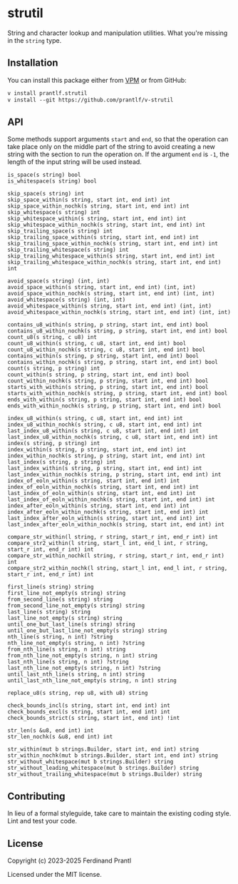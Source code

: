 # strutil

String and character lookup and manipulation utilities. What you're missing in the `string` type.

## Installation

You can install this package either from [VPM] or from GitHub:

```txt
v install prantlf.strutil
v install --git https://github.com/prantlf/v-strutil
```

## API

Some methods support arguments `start` and `end`, so that the operation can take place only on the middle part of the string to avoid creating a new string with the section to run the operation on. If the argument `end` is `-1`, the length of the input string will be used instead.

    is_space(s string) bool
    is_whitespace(s string) bool

    skip_space(s string) int
    skip_space_within(s string, start int, end int) int
    skip_space_within_nochk(s string, start int, end int) int
    skip_whitespace(s string) int
    skip_whitespace_within(s string, start int, end int) int
    skip_whitespace_within_nochk(s string, start int, end int) int
    skip_trailing_space(s string) int
    skip_trailing_space_within(s string, start int, end int) int
    skip_trailing_space_within_nochk(s string, start int, end int) int
    skip_trailing_whitespace(s string) int
    skip_trailing_whitespace_within(s string, start int, end int) int
    skip_trailing_whitespace_within_nochk(s string, start int, end int) int

    avoid_space(s string) (int, int)
    avoid_space_within(s string, start int, end int) (int, int)
    avoid_space_within_nochk(s string, start int, end int) (int, int)
    avoid_whitespace(s string) (int, int)
    avoid_whitespace_within(s string, start int, end int) (int, int)
    avoid_whitespace_within_nochk(s string, start int, end int) (int, int)

    contains_u8_within(s string, p string, start int, end int) bool
    contains_u8_within_nochk(s string, p string, start int, end int) bool
    count_u8(s string, c u8) int
    count_u8_within(s string, c u8, start int, end int) bool
    count_u8_within_nochk(s string, c u8, start int, end int) bool
    contains_within(s string, p string, start int, end int) bool
    contains_within_nochk(s string, p string, start int, end int) bool
    count(s string, p string) int
    count_within(s string, p string, start int, end int) bool
    count_within_nochk(s string, p string, start int, end int) bool
    starts_with_within(s string, p string, start int, end int) bool
    starts_with_within_nochk(s string, p string, start int, end int) bool
    ends_with_within(s string, p string, start int, end int) bool
    ends_with_within_nochk(s string, p string, start int, end int) bool

    index_u8_within(s string, c u8, start int, end int) int
    index_u8_within_nochk(s string, c u8, start int, end int) int
    last_index_u8_within(s string, c u8, start int, end int) int
    last_index_u8_within_nochk(s string, c u8, start int, end int) int
    index(s string, p string) int
    index_within(s string, p string, start int, end int) int
    index_within_nochk(s string, p string, start int, end int) int
    last_index(s string, p string) int
    last_index_within(s string, p string, start int, end int) int
    last_index_within_nochk(s string, p string, start int, end int) int
    index_of_eoln_within(s string, start int, end int) int
    index_of_eoln_within_nochk(s string, start int, end int) int
    last_index_of_eoln_within(s string, start int, end int) int
    last_index_of_eoln_within_nochk(s string, start int, end int) int
    index_after_eoln_within(s string, start int, end int) int
    index_after_eoln_within_nochk(s string, start int, end int) int
    last_index_after_eoln_within(s string, start int, end int) int
    last_index_after_eoln_within_nochk(s string, start int, end int) int

    compare_str_within(l string, r string, start_r int, end_r int) int
    compare_str2_within(l string, start_l int, end_l int, r string, start_r int, end_r int) int
    compare_str_within_nochk(l string, r string, start_r int, end_r int) int
    compare_str2_within_nochk(l string, start_l int, end_l int, r string, start_r int, end_r int) int

    first_line(s string) string
    first_line_not_empty(s string) string
    from_second_line(s string) string
    from_second_line_not_empty(s string) string
    last_line(s string) string
    last_line_not_empty(s string) string
    until_one_but_last_line(s string) string
    until_one_but_last_line_not_empty(s string) string
    nth_line(s string, n int) ?string
    nth_line_not_empty(s string, n int) ?string
    from_nth_line(s string, n int) string
    from_nth_line_not_empty(s string, n int) string
    last_nth_line(s string, n int) ?string
    last_nth_line_not_empty(s string, n int) ?string
    until_last_nth_line(s string, n int) string
    until_last_nth_line_not_empty(s string, n int) string

    replace_u8(s string, rep u8, with u8) string

    check_bounds_incl(s string, start int, end int) int
    check_bounds_excl(s string, start int, end int) int
    check_bounds_strict(s string, start int, end int) !int

    str_len(s &u8, end int) int
    str_len_nochk(s &u8, end int) int

    str_within(mut b strings.Builder, start int, end int) string
    str_within_nochk(mut b strings.Builder, start int, end int) string
    str_without_whitespace(mut b strings.Builder) string
    str_without_leading_whitespace(mut b strings.Builder) string
    str_without_trailing_whitespace(mut b strings.Builder) string

## Contributing

In lieu of a formal styleguide, take care to maintain the existing coding style. Lint and test your code.

## License

Copyright (c) 2023-2025 Ferdinand Prantl

Licensed under the MIT license.

[VPM]: https://vpm.vlang.io/packages/prantlf.strutil

